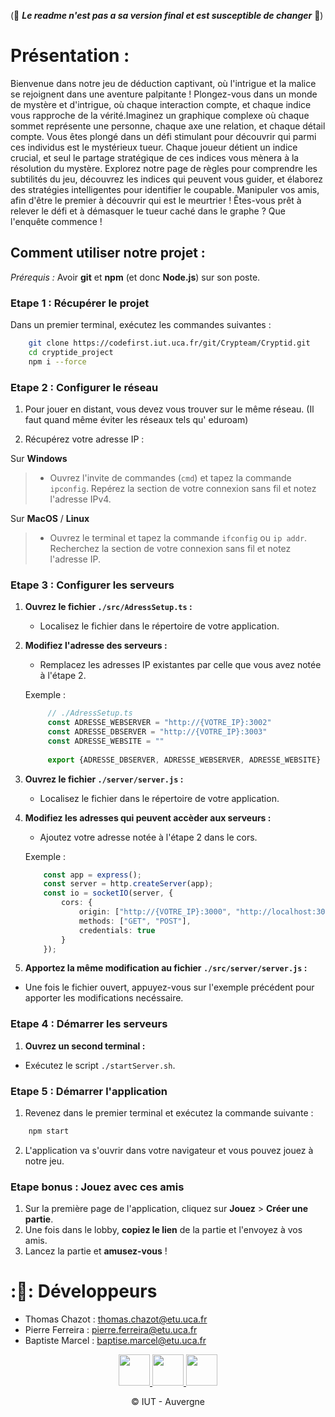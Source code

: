(:construction: ***Le readme n'est pas a sa version final et est susceptible de changer*** :construction:)

# Présentation : 

Bienvenue dans notre jeu de déduction captivant, où l'intrigue et la malice se rejoignent dans une aventure palpitante ! Plongez-vous dans un monde de mystère et d'intrigue, où chaque interaction compte, et chaque indice vous rapproche de la vérité.Imaginez un graphique complexe où chaque sommet représente une personne, chaque axe une relation, et chaque détail compte. Vous êtes plongé dans un défi stimulant pour découvrir qui parmi ces individus est le mystérieux tueur. Chaque joueur détient un indice crucial, et seul le partage stratégique de ces indices vous mènera à la résolution du mystère. Explorez notre page de règles pour comprendre les subtilités du jeu, découvrez les indices qui peuvent vous guider, et élaborez des stratégies intelligentes pour identifier le coupable. Manipuler vos amis, afin d'être le premier à découvrir qui est le meurtrier ! Êtes-vous prêt à relever le défi et à démasquer le tueur caché dans le graphe ? Que l'enquête commence !

## Comment utiliser notre projet :

*Prérequis :* Avoir **git** et **npm** (et donc **Node.js**) sur son poste.

### Etape 1 : Récupérer le projet  
Dans un premier terminal, exécutez les commandes suivantes :  
```bash
    git clone https://codefirst.iut.uca.fr/git/Crypteam/Cryptid.git
    cd cryptide_project
    npm i --force
```

### Etape 2 : Configurer le réseau  

1. Pour jouer en distant, vous devez vous trouver sur le même réseau. (Il faut quand même éviter les réseaux tels qu' eduroam)

2. Récupérez votre adresse IP :

Sur **Windows**
> - Ouvrez l'invite de commandes (`cmd`) et tapez la commande `ipconfig`. Repérez la section de votre connexion sans fil et notez l'adresse IPv4.

Sur **MacOS** / **Linux**
> - Ouvrez le terminal et tapez la commande `ifconfig` ou `ip addr`. Recherchez la section de votre connexion sans fil et notez l'adresse IP.

### Etape 3 : Configurer les serveurs

1. **Ouvrez le fichier `./src/AdressSetup.ts` :**
   - Localisez le fichier dans le répertoire de votre application.

2. **Modifiez l'adresse des serveurs :**
   - Remplacez les adresses IP existantes par celle que vous avez notée à l'étape 2.

   Exemple :
   ```typescript
        // ./AdressSetup.ts
        const ADRESSE_WEBSERVER = "http://{VOTRE_IP}:3002"
        const ADRESSE_DBSERVER = "http://{VOTRE_IP}:3003"
        const ADRESSE_WEBSITE = ""
        
        export {ADRESSE_DBSERVER, ADRESSE_WEBSERVER, ADRESSE_WEBSITE}
   ```

3.  **Ouvrez le fichier `./server/server.js` :**
    - Localisez le fichier dans le répertoire de votre application.

4.  **Modifiez les adresses qui peuvent accèder aux serveurs :**
    - Ajoutez votre adresse notée à l'étape 2 dans le cors.

    Exemple :
    ```typescript
        const app = express();
        const server = http.createServer(app);
        const io = socketIO(server, {
            cors: {
                origin: ["http://{VOTRE_IP}:3000", "http://localhost:3000"], // Remplacez par l'URL de votre application React
                methods: ["GET", "POST"],
                credentials: true
            }
        });
    ```

5. **Apportez la même modification au fichier `./src/server/server.js` :**
- Une fois le fichier ouvert, appuyez-vous sur l'exemple précédent pour apporter les modifications necéssaire.

### Etape 4 : Démarrer les serveurs

1. **Ouvrez un second terminal :**
- Exécutez le script `./startServer.sh`.

### Etape 5 : Démarrer l'application 

1. Revenez dans le premier terminal et exécutez la commande suivante :
```bash
    npm start
```

2. L'application va s'ouvrir dans votre navigateur et vous pouvez jouez à notre jeu.

### Etape bonus : Jouez avec ces amis

1. Sur la première page de l'application, cliquez sur **Jouez** > **Créer une partie**.
2. Une fois dans le lobby, **copiez le lien** de la partie et l'envoyez à vos amis.
3. Lancez la partie et **amusez-vous** !


# ::construction_worker:: Développeurs

- Thomas Chazot : thomas.chazot@etu.uca.fr
- Pierre Ferreira : pierre.ferreira@etu.uca.fr
- Baptiste Marcel : baptise.marcel@etu.uca.fr

<div align="center">
<a href = "https://codefirst.iut.uca.fr/git/thomas.chazot2">
<img src="https://codefirst.iut.uca.fr/git/avatars/4ce5054250e693b04367d853b3c469b1?size=870" width="50" >
</a>
<a href = "https://codefirst.iut.uca.fr/git/pierre.ferreira">
<img src="https://codefirst.iut.uca.fr/git/avatars/edbacace5f621ae77077f206ebdcee27?size=870" width="50" >
</a>
<a href = "https://codefirst.iut.uca.fr/git/baptiste.marcel">
<img src="https://codefirst.iut.uca.fr/git/avatars/6b1f2a8b8f636d8f4d315b060075578f?size=870" width="50" >
</a>

© IUT - Auvergne
</div>